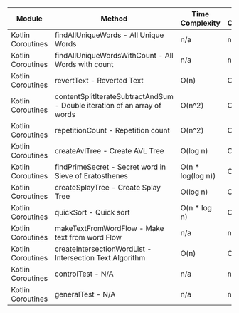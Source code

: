 | Module | Method | Time Complexity | Space Complexity | Repetitions | Measured Duration | Machine |
|---|---|---|---|---|---|---|
| Kotlin Coroutines | findAllUniqueWords - All Unique Words | n/a | n/a | 10000 | 3002 | Prototype |
| Kotlin Coroutines | findAllUniqueWordsWithCount - All Words with count | n/a | n/a | 10000 | 1373 | Prototype |
| Kotlin Coroutines | revertText - Reverted Text | O(n) | O(1) | 10000 | 588 | Prototype |
| Kotlin Coroutines | contentSplitIterateSubtractAndSum - Double iteration of an array of words | O(n^2) | O(1) | 10000 | 2059 | Prototype |
| Kotlin Coroutines | repetitionCount - Repetition count | O(n^2) | O(n) | 10000 | 1497 | Prototype |
| Kotlin Coroutines | createAvlTree - Create AVL Tree | O(log n) | O(n) | 10000 | 404 | Prototype |
| Kotlin Coroutines | findPrimeSecret - Secret word in Sieve of Eratosthenes | O(n * log(log n)) | O(n) | 10000 | 506 | Prototype |
| Kotlin Coroutines | createSplayTree - Create Splay Tree | O(log n) | O(n) | 10000 | 726 | Prototype |
| Kotlin Coroutines | quickSort - Quick sort | O(n * log n) | O(log n) | 10000 | 4203 | Prototype |
| Kotlin Coroutines | makeTextFromWordFlow - Make text from word Flow | n/a | n/a | 10000 | 554 | Prototype |
| Kotlin Coroutines | createIntersectionWordList - Intersection Text Algorithm | O(n) | O(n) | 10000 | 961 | Prototype |
| Kotlin Coroutines | controlTest - N/A | n/a | n/a | 10000 | 647 | Prototype |
| Kotlin Coroutines | generalTest - N/A | n/a | n/a | 10000 | 169 | Prototype |
